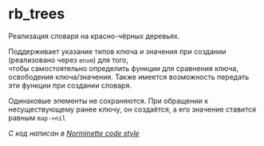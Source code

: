 # rb_trees

Реализация словаря на красно-чёрных деревьях.  

Поддерживает указание типов ключа и значения при создании (реализовано через `enum`) для того,  
чтобы самостоятельно определить функции для сравнения ключа, освободения ключа/значения.
Также имеется возможность передать эти функции при создании словаря.  

Одинаковые элементы не сохраняются.
При обращении к несуществующему ранее ключу, он создаётся, а его значение ставится равным  `map->nil`

*C код написан в [Norminette code style](https://github.com/liftchampion/Norminette)*
